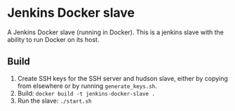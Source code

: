 Jenkins Docker slave
====================

A Jenkins Docker slave (running in Docker). This is a jenkins slave with the ability to run Docker on its host.

Build
-----

1. Create SSH keys for the SSH server and hudson slave, either by copying from elsewhere or by running `generate_keys.sh`.
2. Build: `docker build -t jenkins-docker-slave .`
3. Run the slave: `./start.sh`

